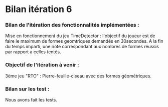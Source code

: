 # Bilan itération 6

### Bilan de l'itération des fonctionnalités implémentées :
Mise en fonctionnement du jeu TimeDetector : 
l'objectif du joueur est de faire le maximum de formes geomtriques demandés en 30secondes.
A la fin du temps imparti, une note correspondant aux nombres de formes réussis par rapport a celles tentés.


### Objectif de l'itération à venir :
3ème jeu "RTO" : Pierre-feuille-ciseau avec des formes géométriques.

### Bilan sur les test :
Nous avons fait les tests.
